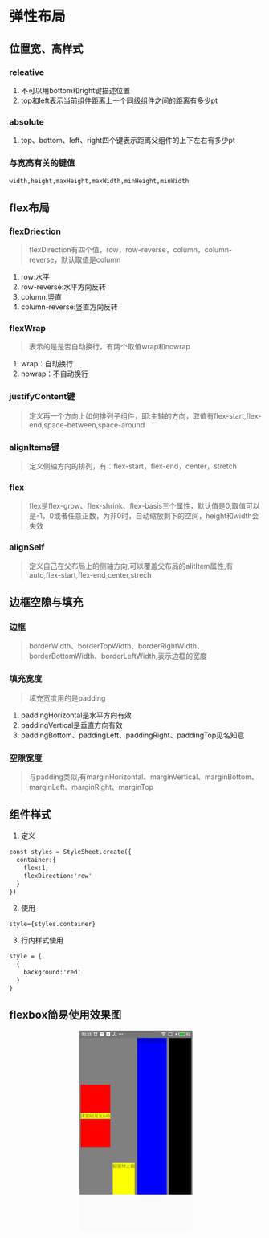 # 弹性布局

## 位置宽、高样式

### releative

1. 不可以用bottom和right键描述位置
2. top和left表示当前组件距离上一个同级组件之间的距离有多少pt

### absolute

1. top、bottom、left、right四个键表示距离父组件的上下左右有多少pt

### 与宽高有关的键值

```
width,height,maxHeight,maxWidth,minHeight,minWidth
```

## flex布局

### flexDriection

> flexDirection有四个值，row，row-reverse，column，column-reverse，默认取值是column

1. row:水平
2. row-reverse:水平方向反转
3. column:竖直
4. column-reverse:竖直方向反转

### flexWrap

> 表示的是是否自动换行，有两个取值wrap和nowrap

1. wrap：自动换行
2. nowrap：不自动换行

### justifyContent键

> 定义再一个方向上如何排列子组件，即:主轴的方向，取值有flex-start,flex-end,space-between,space-around

### alignItems键

> 定义侧轴方向的排列，有：flex-start，flex-end，center，stretch

### flex

> flex是flex-grow、flex-shrink、flex-basis三个属性，默认值是0,取值可以是-1，0或者任意正数，为非0时，自动缩放剩下的空间，height和width会失效

### alignSelf

> 定义自己在父布局上的侧轴方向,可以覆盖父布局的alitItem属性,有auto,flex-start,flex-end,center,strech

## 边框空隙与填充

### 边框

> borderWidth、borderTopWidth、borderRightWidth、borderBottomWidth、borderLeftWidth,表示边框的宽度

### 填充宽度

> 填充宽度用的是padding

1. paddingHorizontal是水平方向有效
2. paddingVertical是垂直方向有效
3. paddingBottom、paddingLeft、paddingRight、paddingTop见名知意

### 空隙宽度

> 与padding类似,有marginHorizontal、marginVertical、marginBottom、marginLeft、marginRight、marginTop

## 组件样式

1. 定义

  ```
  const styles = StyleSheet.create({
    container:{
      flex:1,
      flexDirection:'row'
    }
  })
  ```
  
2. 使用

  ```
  style={styles.container}
  ```

3. 行内样式使用

  ```
  style = {
    {
      background:'red'
    }
  }
  ```

## flexbox简易使用效果图

<center>
  <img src='../Images/flexbox_show.jpg'style='height:400px'/>
</center>
